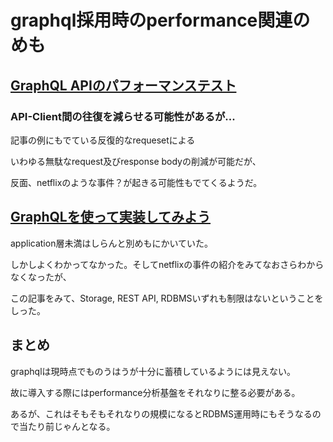 # graphql採用時のperformance関連のめも

## [GraphQL APIのパフォーマンステスト](https://blog.testrail.techmatrix.jp/graphql-performance-testing/)

### API-Client間の往復を減らせる可能性があるが...

記事の例にもでている反復的なrequesetによる

いわゆる無駄なrequest及びresponse bodyの削減が可能だが、

反面、netflixのような事件？が起きる可能性もでてくるようだ。

## [GraphQLを使って実装してみよう](https://qiita.com/haradakunihiko/items/a91a66e35031212023e3)

application層未満はしらんと別めもにかいていた。

しかしよくわかってなかった。そしてnetflixの事件の紹介をみてなおさらわからなくなったが、
	
この記事をみて、Storage, REST API, RDBMSいずれも制限はないということをしった。

## まとめ

graphqlは現時点でものうはうが十分に蓄積しているようには見えない。

故に導入する際にはperformance分析基盤をそれなりに整る必要がある。

あるが、これはそもそもそれなりの規模になるとRDBMS運用時にもそうなるので当たり前じゃんとなる。
